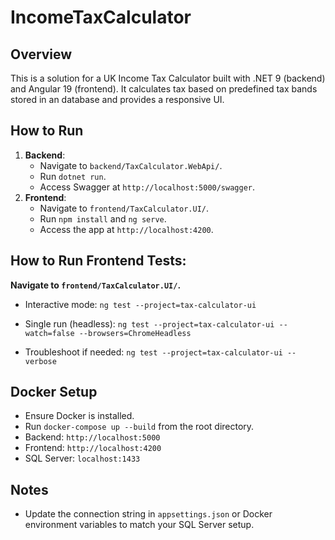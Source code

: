 # IncomeTaxCalculator

## Overview
This is a solution for a UK Income Tax Calculator built with .NET 9 (backend) and Angular 19 (frontend).
It calculates tax based on predefined tax bands stored in an database and provides a responsive UI.

## How to Run
1. **Backend**:
   - Navigate to `backend/TaxCalculator.WebApi/`.
   - Run `dotnet run`.
   - Access Swagger at `http://localhost:5000/swagger`.
2. **Frontend**:
   - Navigate to `frontend/TaxCalculator.UI/`.
   - Run `npm install` and `ng serve`.
   - Access the app at `http://localhost:4200`.

## How to Run Frontend Tests:
   **Navigate to `frontend/TaxCalculator.UI/`.**
   
   - Interactive mode: `ng test --project=tax-calculator-ui`

   - Single run (headless): `ng test --project=tax-calculator-ui --watch=false --browsers=ChromeHeadless`
   
   - Troubleshoot if needed: `ng test --project=tax-calculator-ui --verbose`

## Docker Setup
- Ensure Docker is installed.
- Run `docker-compose up --build` from the root directory.
- Backend: `http://localhost:5000`
- Frontend: `http://localhost:4200`
- SQL Server: `localhost:1433`

## Notes
- Update the connection string in `appsettings.json` or Docker environment variables to match your SQL Server setup.